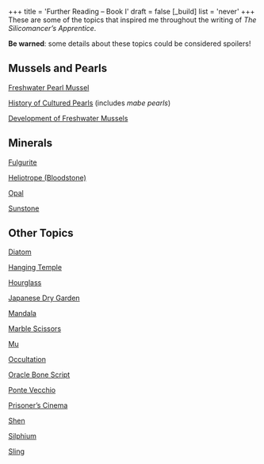 +++
title = 'Further Reading – Book I'
draft = false
[_build]
  list = 'never'
+++
These are some of the topics that inspired me throughout the writing of *The Silicomancer’s Apprentice*.

**Be warned**: some details about these topics could be considered spoilers!

## Mussels and Pearls

[Freshwater Pearl Mussel](https://en.wikipedia.org/wiki/Freshwater_pearl_mussel)

[History of Cultured Pearls](https://thecourthousecollection.com.au/pages/history-of-cultured-pearls)
(includes *mabe pearls*)

[Development of Freshwater Mussels](https://www.molluscs.at/bivalvia/index.html?/bivalvia/glochidia.html)

## Minerals

[Fulgurite](https://en.wikipedia.org/wiki/Fulgurite)

[Heliotrope (Bloodstone)](https://en.wikipedia.org/wiki/Heliotrope_(mineral))

[Opal](https://en.wikipedia.org/wiki/Opal)

[Sunstone](https://en.wikipedia.org/wiki/Sunstone_(medieval))

## Other Topics

[Diatom](https://en.wikipedia.org/wiki/Diatom)

[Hanging Temple](https://en.wikipedia.org/wiki/Hanging_Temple)

[Hourglass](http://www.madehow.com/Volume-5/Hourglass.html)

[Japanese Dry Garden](https://en.wikipedia.org/wiki/Japanese_dry_garden)

[Mandala](https://en.wikipedia.org/wiki/Mandala)

[Marble Scissors](https://www.wetcanvas.com/forums/topic/marble-scissors-quot-marbelschere-quot/)

[Mu](https://en.wikipedia.org/wiki/Mu_(negative))

[Occultation](https://en.wikipedia.org/wiki/Occultation)

[Oracle Bone Script](https://en.wikipedia.org/wiki/Oracle_bone_script)

[Ponte Vecchio](https://en.wikipedia.org/wiki/Ponte_Vecchio)

[Prisoner’s Cinema](https://en.wikipedia.org/wiki/Prisoner's_cinema)

[Shen](https://en.wikipedia.org/wiki/Shen_(clam-monster))

[Silphium](https://en.wikipedia.org/wiki/Silphium)

[Sling](https://en.wikipedia.org/wiki/Sling_(weapon))
